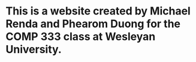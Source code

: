 # This is a website created by Michael Renda and Phearom Duong for the COMP 333 class at Wesleyan University.
